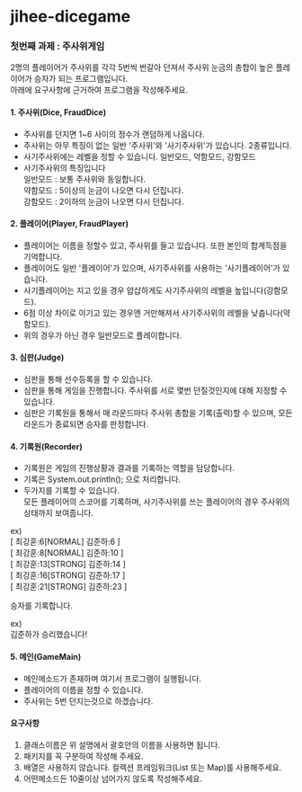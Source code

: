 # jihee-dicegame
### 첫번째 과제 : 주사위게임

2명의 플레이어가 주사위를 각각 5번씩 번갈아 던져서 주사위 눈금의 총합이 높은 플레이어가 승자가 되는 프로그램입니다.  
아래에 요구사항에 근거하여 프로그램을 작성해주세요.

#### 1. 주사위(Dice, FraudDice)

- 주사위를 던지면 1~6 사이의 정수가 랜덤하게 나옵니다.  
- 주사위는 아무 특징이 없는 일반 '주사위'와 '사기주사위'가 있습니다. 2종류입니다.  
- 사기주사위에는 레벨을 정할 수 있습니다. 일반모드, 약함모드, 강함모드  
- 사기주사위의 특징입니다  
일반모드 : 보통 주사위와 동일합니다.  
약함모드 : 5이상의 눈금이 나오면 다시 던집니다.  
강함모드 : 2이하의 눈금이 나오면 다시 던집니다.

#### 2. 플레이어(Player, FraudPlayer)

- 플레이어는 이름을 정할수 있고, 주사위를 들고 있습니다. 또한 본인의 합계득점을 기억합니다.  
- 플레이어도 일반 '플레이어'가 있으며, 사기주사위를 사용하는 '사기플레이어'가 있습니다.  
- 사기플레이어는 지고 있을 경우 얍삽하게도 사기주사위의 레벨을 높입니다(강함모드).  
- 6점 이상 차이로 이기고 있는 경우엔 거만해져서 사기주사위의 레벨을 낮춥니다(약함모드).  
- 위의 경우가 아닌 경우 일반모드로 플레이합니다.

#### 3. 심판(Judge)

- 심판을 통해 선수등록을 할 수 있습니다.  
- 심판을 통해 게임을 진행합니다. 주사위를 서로 몇번 던질것인지에 대해 지정할 수 있습니다.  
- 심판은 기록원을 통해서 매 라운드마다 주사위 총합을 기록(출력)할 수 있으며, 모든 라운드가 종료되면 승자를 판정합니다.

#### 4. 기록원(Recorder)

- 기록원은 게임의 진행상황과 결과를 기록하는 역할을 담당합니다.  
- 기록은 System.out.println(); 으로 처리합니다.  
- 두가지를 기록할 수 있습니다.  
모든 플레이어의 스코어를 기록하며, 사기주사위를 쓰는 플레이어의 경우 주사위의 상태까지 보여줍니다.

ex)  
[ 최강훈:6[NORMAL] 김준하:6 ]  
[ 최강훈:8[NORMAL] 김준하:10 ]  
[ 최강훈:13[STRONG] 김준하:14 ]  
[ 최강훈:16[STRONG] 김준하:17 ]  
[ 최강훈:21[STRONG] 김준하:23 ]  

승자를 기록합니다.

ex)  
김준하가 승리했습니다!

#### 5. 메인(GameMain)

- 메인메소드가 존재하며 여기서 프로그램이 실행됩니다.  
- 플레이어의 이름을 정할 수 있습니다.  
- 주사위는 5번 던지는것으로 하겠습니다.

#### 요구사항

1) 클래스이름은 위 설명에서 괄호안의 이름을 사용하면 됩니다.  
2) 패키지를 꼭 구분하여 작성해 주세요.  
3) 배열은 사용하지 않습니다. 컬렉션 프레임워크(List 또는 Map)를 사용해주세요.  
4) 어떤메소드든 10줄이상 넘어가지 않도록 작성해주세요.  

